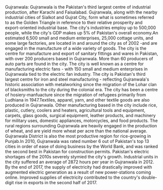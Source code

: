 Gujranwala: Gujranwala is the Pakistan's third largest centre of industrial production, after Karachi and Faisalabad. Gujranwala, along with the nearby industrial cities of Sialkot and Gujrat City, form what is sometimes referred to as the Golden Triangle in reference to their relative prosperity and export-oriented industrial base. The city's industries employ up to 500,000 people, while the city's GDP makes up 5% of Pakistan's overall economy.An estimated 6,500 small and medium enterprises, 25,000 cottage units, and some large factories, are located in and around the city as of 2002 -and are engaged in the manufacture of a wide variety of goods. The city is the centre for manufacture and export of sanitary fittings and wares in Pakistan, with over 200 producers based in Gujranwala. More than 60 producers of auto parts are found in the city. The city is well known as a centre for manufacturing electric fans - with 150 small and medium enterprises in Gujranwala tied to the electric fan industry. The city is Pakistan's third largest centre for iron and steel manufacturing - reflecting Gujranwala's historic association with metalworking since the migration of the Lohar clan of blacksmiths to the city during the colonial era. The city has been a centre of hosiery-manfuacture since the migration of refugees primarily from Ludhiana in 1947.Textiles, apparel, yarn, and other textile goods are also produced in Gujranwala. Other manufacturing based in the city include rice, plastic, cutlery, coolers and heaters, agricultural tools and equipment, carpets, glass goods, surgical equipment, leather products, and machinery for military uses, domestic appliances, motorcycles, and food products. The rural regions surrounding Gujranwala are heavily engaged in the production of wheat, and are yield more wheat per acre than the national average. Gujranwala District is also the most productive region for rice-growing in Punjab.In 2010, Gujranwala was rated number 6 out of Pakistan's top 13 cities in order of ease of doing business by the World Bank, and was ranked the second best in Pakistan for construction permits. Pakistan's electric shortages of the 2010s severely stymied the city's growth. Industrial units in the city suffered an average of 2872 hours per year in Gujranwala in 2012. By the end of 2017, the supply of electricity had drastically improved with augmented electric generation as a result of new power-stations coming online. Improved supplies of electricity contributed to the country's double-digit rise in exports in the second half of 2017.
